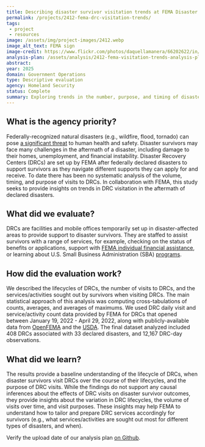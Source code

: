 ```yaml
---
title: Describing disaster survivor visitation trends at FEMA Disaster Recovery Centers (DRCs)
permalink: /projects/2412-fema-drc-visitation-trends/
tags: 
 - project
 - resources
image: /assets/img/project-images/2412.webp 
image_alt_text: FEMA sign
image-credit: https://www.flickr.com/photos/daquellamanera/66202622/in/photolist-6RiJw-9QLyAG-2gJvL3h-4F2XFc-dkiaNZ-9Qr3Fj-XcsuWU-7Einod-4dqCV7-k3RtR-6kxZbM-7iHu83-6jb2Na-7iDuvV-7iDtYZ-dGWezz-7iHqNL-7iHq5J-7iDvUe-7iDz6k-34wXqV-34wTeM-7iHtwd-34Br4W-5cA6n-34Bhif-34wSBP-34Bvu7-34wXFM-34wSer-34wR3i-34wToK-34Bswq-34BnsU-34BucU-34wQfc-34wMPZ-34BtPq-34wRL6-34wJYc-34BuB9-34BjmW-34wNCr-34BsXG-34wU7n-LQM7Fm-uvFcA-LLLNq2-LJf2t1-KWStJH
analysis-plan: /assets/analysis/2412-fema-visitation-trends-analysis-plan.pdf
abstract: 
year: 2025
domain: Government Operations
type: Descriptive evaluation
agency: Homeland Security
status: Complete
summary: Exploring trends in the number, purpose, and timing of disaster survivor visits to FEMA DRCs
---
```

## What is the agency priority?
Federally-recognized natural disasters (e.g., wildfire, flood, tornado) can pose <a class="usa-link usa-link--external" href="https://www.dhs.gov/archive/natural-disasters">a significant threat</a> to human health and safety. Disaster survivors may face many challenges in the aftermath of a disaster, including damage to their homes, unemployment, and financial instability. Disaster Recovery Centers (DRCs) are set up by FEMA after federally declared disasters to support survivors as they navigate different supports they can apply for and receive. To date there has been no systematic analysis of the volume, timing, and purpose of visits to DRCs. In collaboration with FEMA, this study seeks to provide insights on trends in DRC visitation in the aftermath of declared disasters. 

## What did we evaluate? 
DRCs are facilities and mobile offices temporarily set up in disaster-affected areas to provide support to disaster survivors. They are staffed to assist survivors with a range of services, for example, checking on the status of benefits or applications, support with <a class="usa-link usa-link--external" href="https://www.fema.gov/assistance/individual">FEMA individual financial assistance</a>, or learning about U.S. Small Business Administration (SBA) <a class="usa-link usa-link--external" href="https://appointment.sba.gov/schedule/">programs</a>.   

## How did the evaluation work?
We described the lifecycles of DRCs, the number of visits to DRCs, and the services/activities sought out by survivors when visiting DRCs. The main statistical approach of this analysis was computing cross-tabulations of counts, averages, and averages of maximums. We used DRC daily visit and service/activity count data provided by FEMA for DRCs that opened between January 19, 2022 - April 29, 2022, along with publicly-available data from <a class="usa-link usa-link--external" href="https://www.fema.gov/about/openfema/data-sets">OpenFEMA</a> and the <a class="usa-link usa-link--external" href="https://www.ers.usda.gov/data-products/rural-urban-continuum-codes#:~:text=The%202023%20Rural%2DUrban%20Continuum,adjacency%20to%20a%20metro%20area.">USDA</a>. The final dataset analyzed included 408 DRCs associated with 33 declared disasters, and 12,167 DRC-day observations.

## What did we learn?
The results provide a baseline understanding of the lifecycle of DRCs, when disaster survivors visit DRCs over the course of their lifecycles, and the purpose of DRC visits. While the findings do not support any causal inferences about the effects of DRC visits on disaster survivor outcomes, they provide insights about the variation in DRC lifecycles, the volume of visits over time, and visit purposes. These insights may help FEMA to understand how to tailor and prepare DRC services accordingly for survivors (e.g., what services/activities are sought out most for different types of disasters, and when).

Verify the upload date of our analysis plan <a class="usa-link usa-link--external" href="https://github.com/gsa-oes/office-of-evaluation-sciences/commits/master/assets/analysis/2412-fema-visitation-trends-analysis-plan.pdf">on Github</a>.
